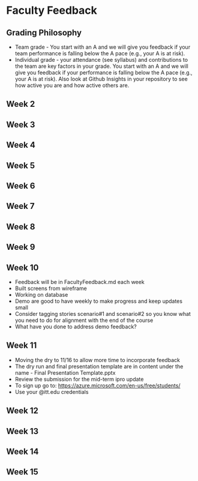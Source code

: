 # Faculty Feedback #

## Grading Philosophy ##
- Team grade - You start with an A and we will give you feedback if your team performance is falling below the A pace (e.g., your A is at risk).
- Individual grade - your attendance (see syllabus) and contributions to the team are key factors in your grade.  You start with an A and we will give you feedback if your performance is falling below the A pace (e.g., your A is at risk).  Also look at Github Insights in your repository to see how active you are and how active others are.

## Week 2 ##

## Week 3 ##

## Week 4 ##

## Week 5 ##

## Week 6 ##

## Week 7 ##

## Week 8 ##

## Week 9 ##

## Week 10 ##
- Feedback will be in FacultyFeedback.md each week
- Built screens from wireframe
- Working on database 
- Demo are good to have weekly to make progress and keep updates small
- Consider tagging stories scenario#1 and scenario#2 so you know what you need to do for alignment with the end of the course
- What have you done to address demo feedback?


## Week 11 ##
- Moving the dry to 11/16 to allow more time to incorporate feedback
- The dry run and final presentation template are in content under the name - Final Presentation Template.pptx
- Review the submission for the mid-term ipro update
- To sign up go to: https://azure.microsoft.com/en-us/free/students/ 
- Use your @itt.edu credentials



## Week 12 ##

## Week 13 ##

## Week 14 ##

## Week 15 ##
